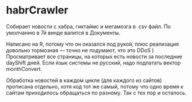 # habrCrawler
Собирает новости с хабра, гиктаймс и мегамозга в .csv файл. По умолчанию в 7й винде валится в Документы.

Написано на R, потому что он оказался под рукой, плюс реализация довольно тормозная — точно не подумают, что это DDoS )
Просматривает все страницы, на которых есть новости за последние dayShift дней. Если язык системы не русский, надо подлатать вектор monthConvert.

Обработка новостей в каждом цикле (для каждого из сайтов) прописана отдельно, хотя код тот же самый, потому что одно время к сайтам приходилось обращаться по разному. Так с тех пор и осталось.
